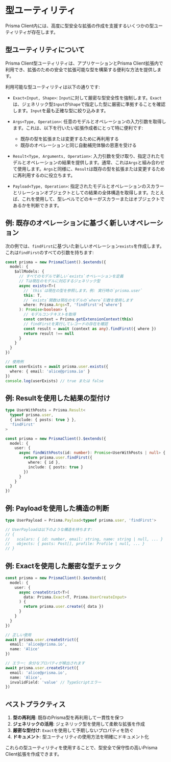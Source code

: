 # 型ユーティリティ

Prisma Client内には、高度に型安全な拡張の作成を支援するいくつかの型ユーティリティが存在します。

## 型ユーティリティについて

Prisma Client型ユーティリティは、アプリケーションとPrisma Client拡張内で利用でき、拡張のための安全で拡張可能な型を構築する便利な方法を提供します。

利用可能な型ユーティリティは以下の通りです:

* `Exact<Input, Shape>`: `Input`に対して厳密な型安全性を強制します。`Exact`は、ジェネリック型`Input`が`Shape`で指定した型に厳密に準拠することを確認します。`Input`を最も正確な型に絞り込みます。

* `Args<Type, Operation>`: 任意のモデルとオペレーションの入力引数を取得します。これは、以下を行いたい拡張作成者にとって特に便利です:
    * 既存の型を拡張または変更するために再利用する
    * 既存のオペレーションと同じ自動補完体験の恩恵を受ける

* `Result<Type, Arguments, Operation>`: 入力引数を受け取り、指定されたモデルとオペレーションの結果を提供します。通常、これは`Args`と組み合わせて使用します。`Args`と同様に、`Result`は既存の型を拡張または変更するために再利用するのに役立ちます。

* `Payload<Type, Operation>`: 指定されたモデルとオペレーションのスカラーとリレーションオブジェクトとしての結果の全体構造を取得します。たとえば、これを使用して、型レベルでどのキーがスカラーまたはオブジェクトであるかを判断できます。

## 例: 既存のオペレーションに基づく新しいオペレーション

次の例では、`findFirst`に基づいた新しいオペレーション`exists`を作成します。これは`findFirst`のすべての引数を持ちます:

```typescript
const prisma = new PrismaClient().$extends({
  model: {
    $allModels: {
      // すべてのモデルで新しい`exists`オペレーションを定義
      // Tは現在のモデルに対応するジェネリック型
      async exists<T>(
        // `this`は現在の型を参照します。例: 実行時の`prisma.user`
        this: T,
        // `exists`関数は現在のモデルの`where`引数を使用します
        where: Prisma.Args<T, 'findFirst'>['where']
      ): Promise<boolean> {
        // モデルコンテキストを取得
        const context = Prisma.getExtensionContext(this)
        // findFirstを実行してレコードの存在を確認
        const result = await (context as any).findFirst({ where })
        return result !== null
      }
    }
  }
})

// 使用例
const userExists = await prisma.user.exists({
  where: { email: 'alice@prisma.io' }
})
console.log(userExists) // true または false
```

## 例: Resultを使用した結果の型付け

```typescript
type UserWithPosts = Prisma.Result<
  typeof prisma.user,
  { include: { posts: true } },
  'findFirst'
>

const prisma = new PrismaClient().$extends({
  model: {
    user: {
      async findWithPosts(id: number): Promise<UserWithPosts | null> {
        return prisma.user.findFirst({
          where: { id },
          include: { posts: true }
        })
      }
    }
  }
})
```

## 例: Payloadを使用した構造の判断

```typescript
type UserPayload = Prisma.Payload<typeof prisma.user, 'findFirst'>

// UserPayloadは以下のような構造を持ちます:
// {
//   scalars: { id: number, email: string, name: string | null, ... }
//   objects: { posts: Post[], profile: Profile | null, ... }
// }
```

## 例: Exactを使用した厳密な型チェック

```typescript
const prisma = new PrismaClient().$extends({
  model: {
    user: {
      async createStrict<T>(
        data: Prisma.Exact<T, Prisma.UserCreateInput>
      ) {
        return prisma.user.create({ data })
      }
    }
  }
})

// 正しい使用
await prisma.user.createStrict({
  email: 'alice@prisma.io',
  name: 'Alice'
})

// エラー: 余分なプロパティが検出されます
await prisma.user.createStrict({
  email: 'alice@prisma.io',
  name: 'Alice',
  invalidField: 'value' // TypeScriptエラー
})
```

## ベストプラクティス

1. **型の再利用**: 既存のPrisma型を再利用して一貫性を保つ
2. **ジェネリックの活用**: ジェネリック型を使用して柔軟な拡張を作成
3. **厳密な型付け**: `Exact`を使用して予期しないプロパティを防ぐ
4. **ドキュメント**: 型ユーティリティの使用方法を明確にドキュメント化

これらの型ユーティリティを使用することで、型安全で保守性の高いPrisma Client拡張を作成できます。
